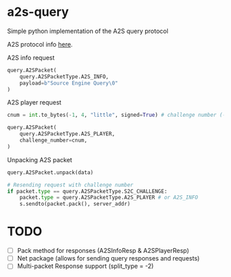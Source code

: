 # a2s-query
Simple python implementation of the A2S query protocol 

A2S protocol info [here](https://developer.valvesoftware.com/wiki/Server_queries).

A2S info request
```py
query.A2SPacket(
    query.A2SPacketType.A2S_INFO, 
    payload=b"Source Engine Query\0"
)
```

A2S player request
```py
cnum = int.to_bytes(-1, 4, "little", signed=True) # challenge number (-1 to request one

query.A2SPacket(
    query.A2SPacketType.A2S_PLAYER,
    challenge_number=cnum,
)
```

Unpacking A2S packet
```py
query.A2SPacket.unpack(data)

# Resending request with challenge number
if packet.type == query.A2SPacketType.S2C_CHALLENGE:
    packet.type = query.A2SPacketType.A2S_PLAYER # or A2S_INFO
    s.sendto(packet.pack(), server_addr)
```

# TODO 
- [ ] Pack method for responses (A2SInfoResp & A2SPlayerResp)
- [ ] Net package (allows for sending query responses and requests)
- [ ] Multi-packet Response support (split_type = -2)